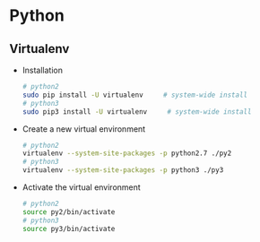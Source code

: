 # Python

## Virtualenv

* Installation

    ```bash
    # python2
    sudo pip install -U virtualenv     # system-wide install
    # python3
    sudo pip3 install -U virtualenv     # system-wide install
    ```

* Create a new virtual environment

    ```bash
    # python2
    virtualenv --system-site-packages -p python2.7 ./py2
    # python3
    virtualenv --system-site-packages -p python3 ./py3
    ```

* Activate the virtual environment

    ```bash
    # python2
    source py2/bin/activate
    # python3
    source py3/bin/activate
    ```
